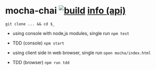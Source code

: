 mocha-chai [![build](https://api.travis-ci.org/daggerok/mocha-chai.svg?branch=master)](https://travis-ci.org/daggerok/mocha-chai) [info (api)](https://api.travis-ci.org/daggerok/mocha-chai)
==========

`git clone ... && cd $_`

- using console with node,js modules, single run
`npm test`

- TDD (console)
`npm start`

- using client side in web browser, single run
`open mocha/index.html`

- TDD (browser)
`npm run tdd`
